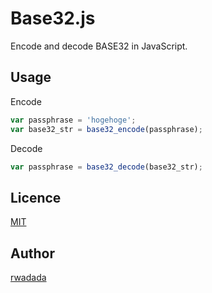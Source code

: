 Base32.js
====

Encode and decode BASE32 in JavaScript.

## Usage
 Encode
 ```javascript
 var passphrase = 'hogehoge';
 var base32_str = base32_encode(passphrase);
 ```
 Decode
 ```javascript
 var passphrase = base32_decode(base32_str);
```

## Licence

[MIT](https://github.com/rwadada/base32/blob/master/LICENSE)

## Author

[rwadada](https://github.com/rwadada)
